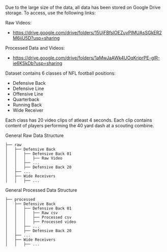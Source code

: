 Due to the large size of the data, all data has been stored on Google Drive storage. To access, use the following links:

Raw Videos: 
 - https://drive.google.com/drive/folders/15UjFBfslOEZuyPIMUAsSGkER2M6ijU5D?usp=sharing

Processed Data and Videos:
 - https://drive.google.com/drive/folders/1aMwJaAWk4UOqKriprPE-glR-ie6KSkDb?usp=sharing
 
 Dataset contains 6 classes of NFL football positions:
 - Defensive Back
 - Defensive Line
 - Offensive Line
 - Quarterback
 - Running Back
 - Wide Receiver
 
Each class has 20 video clips of atleast 4 seconds. Each clip contains content of players performing the 40 yard dash at a scouting combine.
 
General Raw Data Structure
```
├── raw
│   ├── Defensive Back
│   │   ├── Defensive Back 01
│   │   │   ├── Raw Video
│   │   ├── ...
│   │   ├── Defensive Back 20
│   ├── ...
│   ├── Wide Receivers
│   │   ├── ...
```

General Processed Data Structure
```
├── processed
│   ├── Defensive Back
│   │   ├── Defensive Back 01
│   │   │   ├── Raw csv
│   │   │   ├── Processed csv
│   │   │   ├── Processed video
│   │   ├── ...
│   │   ├── Defensive Back 20
│   ├── ...
│   ├── Wide Receivers
│   │   ├── ...
```
